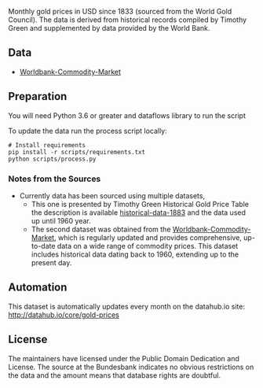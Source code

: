 Monthly gold prices in USD since 1833 (sourced from the World Gold Council). The data is derived from historical records compiled by Timothy Green and supplemented by data provided by the World Bank.

## Data

* [Worldbank-Commodity-Market](https://www.worldbank.org/en/research/commodity-markets)

## Preparation

You will need Python 3.6 or greater and dataflows library to run the script

To update the data run the process script locally:

```
# Install requirements
pip install -r scripts/requirements.txt
python scripts/process.py
```

### Notes from the Sources

* Currently data has been sourced using multiple datasets, 
  - This one is presented by Timothy Green Historical Gold Price Table the description is available [historical-data-1883](https://nma.org/wp-content/uploads/2016/09/historic_gold_prices_1833_pres.pdf) and the data used up until 1960 year.
  - The second dataset was obtained from the [Worldbank-Commodity-Market](https://www.worldbank.org/en/research/commodity-markets), which is regularly updated and provides comprehensive, up-to-date data on a wide range of commodity prices. This dataset includes historical data dating back to 1960, extending up to the present day.


## Automation

This dataset is automatically updates every month on the datahub.io site: http://datahub.io/core/gold-prices

## License

The maintainers have licensed under the Public Domain Dedication and License. The source at the Bundesbank indicates no obvious restrictions on the data and the amount means that database rights are doubtful.
